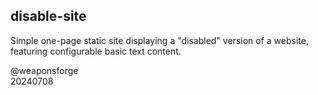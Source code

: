 ## disable-site

Simple one-page static site displaying a "disabled" version of a website, featuring configurable basic text content.

@weaponsforge<br>
20240708
